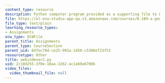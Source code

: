 ```yaml
---
content_type: resource
description: Python computer program provided as a supporting file to Lab 10.
file: https://ol-ocw-studio-app-qa.s3.amazonaws.com/courses/6-189-a-gentle-introduction-to-programming-using-python-january-iap-2008/2c10d2553f0e16aa3262ac1a69a6780b_webindexer2.py
file_type: text/plain
learning_resource_types:
- Assignments
ocw_type: OCWFile
parent_title: Assignments
parent_type: CourseSection
parent_uid: 647ec78d-ce25-991a-1d58-c5306ef23f53
resourcetype: Other
title: webindexer2.py
uid: 2c10d255-3f0e-16aa-3262-ac1a69a6780b
video_files:
  video_thumbnail_file: null
---
```

